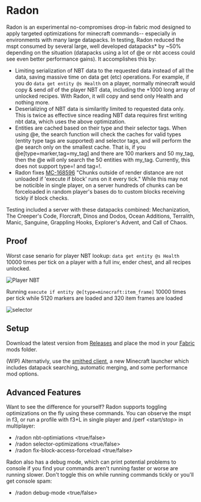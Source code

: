 # Radon
Radon is an experimental no-compromises drop-in fabric mod designed to apply targeted optimizations for minecraft commands-- especially in environments with many large datapacks. In testing, Radon reduced the mspt consumed by several large, well developed datapacks* by ~50% depending on the situation (datapacks using a lot of @e or nbt access could see even better performance gains). It accomplishes this by:
* Limiting serialization of NBT data to the requested data instead of all the data, saving massive time on data get (etc) operations. For example, if you do `data get entity @s Health` on a player, normally minecraft would copy & send *all* of the player NBT data, including the +1000 long array of unlocked recipes. With Radon, it will copy and send only Health and nothing more.
* Deserializing of NBT data is similaritly limited to requested data only. This is twice as effective since reading NBT data requires first writing nbt data, which uses the above optimization.
* Entities are cached based on their type and their selector tags. When using @e, the search function will check the caches for valid types (entity type tags are supported) and selector tags, and will perform the @e search only on the smallest cache. That is, if you @e[type=marker,tag=my_tag] and there are 100 markers and 50 my_tag, then the @e will only search the 50 entities with my_tag. Currently, this does not support type=! and tag=!.
* Radon fixes [MC-168596](https://bugs.mojang.com/browse/MC-168596) "Chunks outside of render distance are not unloaded if 'execute if block' runs on it every tick." While this may not be noticible in single player, on a server hundreds of chunks can be forceloaded in random player's bases do to custom blocks receiving tickly if block checks.

Testing included a server with these datapacks combined: Mechanization, The Creeper's Code, Florcraft, Dinos and Dodos, Ocean Additions, Terralith, Manic, Sanguine, Grappling Hooks, Explorer's Advent, and Call of Chaos.

## Proof
Worst case senario for player NBT lookup: `data get entity @s Health` 10000 times per tick on a player with a full inv, ender chest, and all recipes unlocked.

![Player NBT](https://cdn.discordapp.com/attachments/507995770109165579/1012754969088249926/player_nbt.png)

Running `execute if entity @e[type=minecraft:item_frame]` 10000 times per tick while 5120 markers are loaded and 320 item frames are loaded

![selector](https://cdn.discordapp.com/attachments/507995770109165579/1012754969478307890/selector.png)

## Setup

Download the latest version from [Releases](https://github.com/Smithed-MC/Radon/releases) and place the mod in your [Fabric](https://fabricmc.net/) mods folder.

(WIP) Alternativly, use the [smithed client](https://smithed.dev/), a new Minecraft launcher which includes datapack searching, automatic merging, and some performance mod options.

## Advanced Features
Want to see the difference for yourself? Radon supports toggling optimizations on the fly using these commands. You can observe the mspt in f3, or run a profile with f3+L in single player and /perf <start/stop> in multiplayer:
* /radon nbt-optimiations <true/false>
* /radon selector-optimizations <true/false>
* /radon fix-block-access-forceload <true/false>

Radon also has a debug mode, which can print potential problems to console if you find your commands aren't running faster or worse are running slower. Don't toggle this on while running commands tickly or you'll get console spam:
* /radon debug-mode <true/false>
